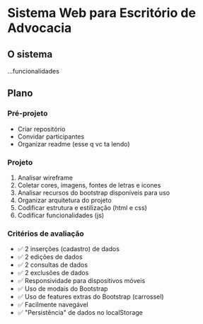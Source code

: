 # Sistema Web para Escritório de Advocacia

## O sistema

...funcionalidades

## Plano

### Pré-projeto

- Criar repositório
- Convidar participantes
- Organizar readme (esse q vc ta lendo)

### Projeto

1. Analisar wireframe
2. Coletar cores, imagens, fontes de letras e icones
3. Analisar recursos do bootstrap disponíveis para uso
4. Organizar arquitetura do projeto
5. Codificar estrutura e estilização (html e css)
6. Codificar funcionalidades (js)


### Critérios de avaliação

- ✅ 2 inserções (cadastro) de dados
- ✅ 2 edições de dados
- ✅ 2 consultas de dados
- ✅ 2 exclusões de dados
- ✅ Responsividade para dispositivos móveis
- ✅ Uso de modais do Bootstrap
- ✅ Uso de features extras do Bootstrap (carrossel)
- ✅ Facilmente navegável
- ✅ "Persistência" de dados no localStorage
